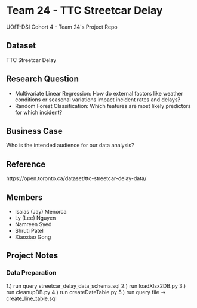 # Team 24 - TTC Streetcar Delay

UOfT-DSI Cohort 4 - Team 24's Project Repo 

<h2>Dataset</h2>
TTC Streetcar Delay

<h2>Research Question</h2>
<ul>
  <li>Multivariate Linear Regression: How do external factors like weather conditions or seasonal variations impact incident rates and delays?</li>
  <li>Random Forest Classification: Which features are most likely predictors for which incident?</li> 
</ul>

<h2>Business Case</h2>
<TODO>

Who is the intended audience for our data analysis? 
<TODO>

<h2>Reference</h2>
https://open.toronto.ca/dataset/ttc-streetcar-delay-data/

<h2>Members</h2>
<ul>
  <li>Isaias (Jay) Menorca</li>
  <li>Ly (Lee) Nguyen</li>
  <li>Namreen Syed</li>
  <li>Shruti Patel</li>
  <li>Xiaoxiao Gong</li>
</ul>

<h2>Project Notes</h2>
<h3>Data Preparation</h3>
1.) run query streetcar_delay_data_schema.sql
2.) run loadXlsx2DB.py
3.) run cleanupDB.py
4.) run createDateTable.py
5.) run query file -> create_line_table.sql
